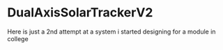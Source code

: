 # DualAxisSolarTrackerV2
Here is just a 2nd attempt at a system i started designing for a module in college
